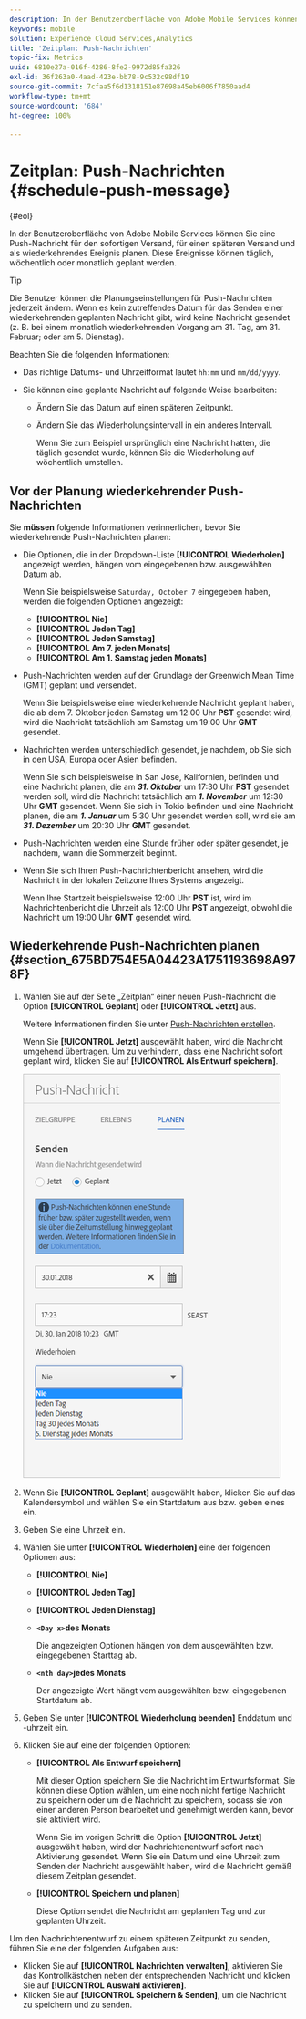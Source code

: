 ```yaml
---
description: In der Benutzeroberfläche von Adobe Mobile Services können Sie eine Push-Nachricht für den sofortigen Versand, für einen späteren Versand und als wiederkehrendes Ereignis planen. Diese Ereignisse können täglich, wöchentlich oder monatlich geplant werden.
keywords: mobile
solution: Experience Cloud Services,Analytics
title: 'Zeitplan: Push-Nachrichten'
topic-fix: Metrics
uuid: 6810e27a-016f-4286-8fe2-9972d85fa326
exl-id: 36f263a0-4aad-423e-bb78-9c532c98df19
source-git-commit: 7cfaa5f6d1318151e87698a45eb6006f7850aad4
workflow-type: tm+mt
source-wordcount: '684'
ht-degree: 100%

---
```


# Zeitplan: Push-Nachrichten {#schedule-push-message}

{#eol}

In der Benutzeroberfläche von Adobe Mobile Services können Sie eine Push-Nachricht für den sofortigen Versand, für einen späteren Versand und als wiederkehrendes Ereignis planen. Diese Ereignisse können täglich, wöchentlich oder monatlich geplant werden.

>[!TIP]
>
>Die Benutzer können die Planungseinstellungen für Push-Nachrichten jederzeit ändern. Wenn es kein zutreffendes Datum für das Senden einer wiederkehrenden geplanten Nachricht gibt, wird keine Nachricht gesendet (z. B. bei einem monatlich wiederkehrenden Vorgang am 31. Tag, am 31. Februar; oder am 5. Dienstag).

Beachten Sie die folgenden Informationen:

* Das richtige Datums- und Uhrzeitformat lautet `hh:mm` und `mm/dd/yyyy`.

* Sie können eine geplante Nachricht auf folgende Weise bearbeiten:

   * Ändern Sie das Datum auf einen späteren Zeitpunkt.
   * Ändern Sie das Wiederholungsintervall in ein anderes Intervall.

      Wenn Sie zum Beispiel ursprünglich eine Nachricht hatten, die täglich gesendet wurde, können Sie die Wiederholung auf wöchentlich umstellen.

## Vor der Planung wiederkehrender Push-Nachrichten

Sie **müssen** folgende Informationen verinnerlichen, bevor Sie wiederkehrende Push-Nachrichten planen:

* Die Optionen, die in der Dropdown-Liste **[!UICONTROL Wiederholen]** angezeigt werden, hängen vom eingegebenen bzw. ausgewählten Datum ab.

   Wenn Sie beispielsweise `Saturday, October 7` eingegeben haben, werden die folgenden Optionen angezeigt:

   * **[!UICONTROL Nie]**
   * **[!UICONTROL Jeden Tag]**
   * **[!UICONTROL Jeden Samstag]**
   * **[!UICONTROL Am 7. jeden Monats]**
   * **[!UICONTROL Am 1. Samstag jeden Monats]**

* Push-Nachrichten werden auf der Grundlage der Greenwich Mean Time (GMT) geplant und versendet.

   Wenn Sie beispielsweise eine wiederkehrende Nachricht geplant haben, die ab dem 7. Oktober jeden Samstag um 12:00 Uhr **PST** gesendet wird, wird die Nachricht tatsächlich am Samstag um 19:00 Uhr **GMT** gesendet.
* Nachrichten werden unterschiedlich gesendet, je nachdem, ob Sie sich in den USA, Europa oder Asien befinden.

   Wenn Sie sich beispielsweise in San Jose, Kalifornien, befinden und eine Nachricht planen, die am ***31. Oktober*** um 17:30 Uhr **PST** gesendet werden soll, wird die Nachricht tatsächlich am ***1. November*** um 12:30 Uhr **GMT** gesendet. Wenn Sie sich in Tokio befinden und eine Nachricht planen, die am ***1. Januar*** um 5:30 Uhr gesendet werden soll, wird sie am ***31. Dezember*** um 20:30 Uhr **GMT** gesendet.
* Push-Nachrichten werden eine Stunde früher oder später gesendet, je nachdem, wann die Sommerzeit beginnt.
* Wenn Sie sich Ihren Push-Nachrichtenbericht ansehen, wird die Nachricht in der lokalen Zeitzone Ihres Systems angezeigt.

   Wenn Ihre Startzeit beispielsweise 12:00 Uhr **PST** ist, wird im Nachrichtenbericht die Uhrzeit als 12:00 Uhr **PST** angezeigt, obwohl die Nachricht um 19:00 Uhr **GMT** gesendet wird.

## Wiederkehrende Push-Nachrichten planen {#section_675BD754E5A04423A1751193698A978F}

1. Wählen Sie auf der Seite „Zeitplan“ einer neuen Push-Nachricht die Option **[!UICONTROL Geplant]** oder **[!UICONTROL Jetzt]** aus.

   Weitere Informationen finden Sie unter [Push-Nachrichten erstellen](/help/using/in-app-messaging/t-create-push-message/t-create-push-message.md).

   Wenn Sie **[!UICONTROL Jetzt]** ausgewählt haben, wird die Nachricht umgehend übertragen. Um zu verhindern, dass eine Nachricht sofort geplant wird, klicken Sie auf **[!UICONTROL Als Entwurf speichern]**.

   ![](assets/schedule-push-message.png)

1. Wenn Sie **[!UICONTROL Geplant]** ausgewählt haben, klicken Sie auf das Kalendersymbol und wählen Sie ein Startdatum aus bzw. geben eines ein.
1. Geben Sie eine Uhrzeit ein. 
1. Wählen Sie unter **[!UICONTROL Wiederholen]** eine der folgenden Optionen aus:

   * **[!UICONTROL Nie]**
   * **[!UICONTROL Jeden Tag]**
   * **[!UICONTROL Jeden Dienstag]**
   * **`<Day x>`des Monats**

      Die angezeigten Optionen hängen von dem ausgewählten bzw. eingegebenen Starttag ab.
   * **`<nth day>`jedes Monats**

      Der angezeigte Wert hängt vom ausgewählten bzw. eingegebenen Startdatum ab.

1. Geben Sie unter **[!UICONTROL Wiederholung beenden]** Enddatum und -uhrzeit ein.
1. Klicken Sie auf eine der folgenden Optionen:

   * **[!UICONTROL Als Entwurf speichern]**

      Mit dieser Option speichern Sie die Nachricht im Entwurfsformat. Sie können diese Option wählen, um eine noch nicht fertige Nachricht zu speichern oder um die Nachricht zu speichern, sodass sie von einer anderen Person bearbeitet und genehmigt werden kann, bevor sie aktiviert wird.

      Wenn Sie im vorigen Schritt die Option **[!UICONTROL Jetzt]** ausgewählt haben, wird der Nachrichtenentwurf sofort nach Aktivierung gesendet. Wenn Sie ein Datum und eine Uhrzeit zum Senden der Nachricht ausgewählt haben, wird die Nachricht gemäß diesem Zeitplan gesendet.

   * **[!UICONTROL Speichern und planen]**

      Diese Option sendet die Nachricht am geplanten Tag und zur geplanten Uhrzeit.

Um den Nachrichtenentwurf zu einem späteren Zeitpunkt zu senden, führen Sie eine der folgenden Aufgaben aus:

* Klicken Sie auf **[!UICONTROL Nachrichten verwalten]**, aktivieren Sie das Kontrollkästchen neben der entsprechenden Nachricht und klicken Sie auf **[!UICONTROL Auswahl aktivieren]**.
* Klicken Sie auf **[!UICONTROL Speichern &amp; Senden]**, um die Nachricht zu speichern und zu senden.
